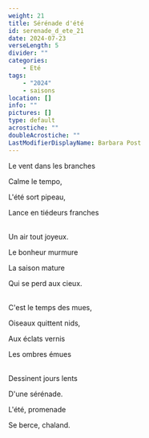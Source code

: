 ```yaml
---
weight: 21
title: Sérénade d'été
id: serenade_d_ete_21
date: 2024-07-23
verseLength: 5
divider: ""
categories:
    - Eté
tags:
    - "2024"
    - saisons
location: []
info: ""
pictures: []
type: default
acrostiche: ""
doubleAcrostiche: ""
LastModifierDisplayName: Barbara Post
---
```

Le vent dans les branches

Calme le tempo,

L'été sort pipeau,

Lance en tiédeurs franches

 \
Un air tout joyeux.

Le bonheur murmure

La saison mature

Qui se perd aux cieux.

 \
C'est le temps des mues,

Oiseaux quittent nids,

Aux éclats vernis

Les ombres émues

 \
Dessinent jours lents

D'une sérénade.

L'été, promenade

Se berce, chaland.
